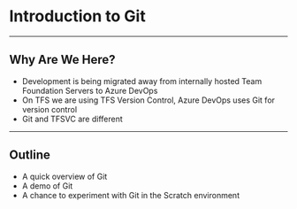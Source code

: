 # Introduction to Git

---

## Why Are We Here?

- Development is being migrated away from internally hosted Team Foundation Servers to Azure DevOps
- On TFS we are using TFS Version Control, Azure DevOps uses Git for version control
- Git and TFSVC are different

---

## Outline

- A quick overview of Git
- A demo of Git
- A chance to experiment with Git in the Scratch environment




